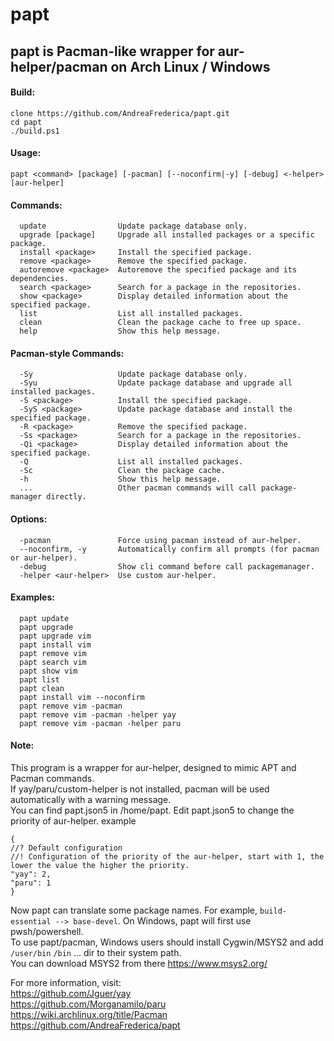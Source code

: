 # papt 
## papt is Pacman-like wrapper for aur-helper/pacman on Arch Linux / Windows

#### Build:
```
clone https://github.com/AndreaFrederica/papt.git
cd papt
./build.ps1
```

#### Usage: 
`
papt <command> [package] [-pacman] [--noconfirm|-y] [-debug] <-helper> [aur-helper]
`

#### Commands:
```
  update                Update package database only.
  upgrade [package]     Upgrade all installed packages or a specific package.
  install <package>     Install the specified package.
  remove <package>      Remove the specified package.
  autoremove <package>  Autoremove the specified package and its dependencies.
  search <package>      Search for a package in the repositories.
  show <package>        Display detailed information about the specified package.
  list                  List all installed packages.
  clean                 Clean the package cache to free up space.
  help                  Show this help message.
 ```

#### Pacman-style Commands:
```
  -Sy                   Update package database only.
  -Syu                  Update package database and upgrade all installed packages.
  -S <package>          Install the specified package.
  -SyS <package>        Update package database and install the specified package.
  -R <package>          Remove the specified package.
  -Ss <package>         Search for a package in the repositories.
  -Qi <package>         Display detailed information about the specified package.
  -Q                    List all installed packages.
  -Sc                   Clean the package cache.
  -h                    Show this help message.
  ...                   Other pacman commands will call package-manager directly.
```
#### Options:
```
  -pacman               Force using pacman instead of aur-helper.
  --noconfirm, -y       Automatically confirm all prompts (for pacman or aur-helper).
  -debug                Show cli command before call packagemanager.
  -helper <aur-helper>  Use custom aur-helper.
```

#### Examples:
```
  papt update
  papt upgrade
  papt upgrade vim
  papt install vim
  papt remove vim
  papt search vim
  papt show vim
  papt list
  papt clean
  papt install vim --noconfirm
  papt remove vim -pacman
  papt remove vim -pacman -helper yay
  papt remove vim -pacman -helper paru
```
#### Note:
  This program is a wrapper for aur-helper, designed to mimic APT and Pacman commands.  
  If yay/paru/custom-helper is not installed, pacman will be used automatically with a warning message.  
  You can find papt.json5 in /home/papt. Edit papt.json5 to change the priority of aur-helper.
  example
  ```
{
  //? Default configuration
  //! Configuration of the priority of the aur-helper, start with 1, the lower the value the higher the priority.
  "yay": 2,
  "paru": 1
}
  ```
  Now papt can translate some package names. For example, `build-essential --> base-devel`.
  On Windows, papt will first use pwsh/powershell.  
  To use papt/pacman, Windows users should install Cygwin/MSYS2 and add `/user/bin` `/bin` ... dir to their system path.  
  You can download MSYS2 from there https://www.msys2.org/  

For more information, visit:  
  https://github.com/Jguer/yay  
  https://github.com/Morganamilo/paru  
  https://wiki.archlinux.org/title/Pacman  
  https://github.com/AndreaFrederica/papt  